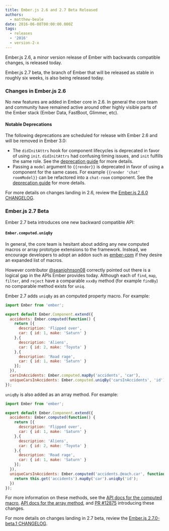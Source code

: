 ```yaml
---
title: Ember.js 2.6 and 2.7 Beta Released
authors:
  - matthew-beale
date: 2016-06-08T00:00:00.000Z
tags:
  - releases
  - '2016'
  - version-2-x
---
```



Ember.js 2.6, a minor version release of Ember with backwards compatible
changes, is released today.

Ember.js 2.7 beta, the branch of Ember that will be released as stable in
roughly six weeks, is also being released today.

### Changes in Ember.js 2.6

No new features are added in Ember core in 2.6. In general the core team and
community have remained active around other highly visible parts of the Ember
stack (Ember Data, FastBoot, Glimmer, etc).

#### Notable Deprecations

The following deprecations are scheduled for release with Ember 2.6 and will be
removed in Ember 3.0:

* The `didInitAttrs` hook for component lifecycles is deprecated in favor of
  using `init`. `didInitAttrs` had confusing timing
  issues, and `init` fulfills the same role. See the [deprecation guide](http://emberjs.com/deprecations/v2.x/#toc_ember-component-didinitattrs) for more details.
* Passing a `model` argument to `{{render}}` is deprecated in favor of using
  a component for the same cases. For example `{{render 'chat' roomModel}}`
  can be refactored into a `chat-room` component.
  See the [deprecation guide](http://emberjs.com/deprecations/v2.x/#toc_model-param-in-code-render-code-helper) for more details.

For more details on changes landing in 2.6, review the
[Ember.js 2.6.0 CHANGELOG](https://github.com/emberjs/ember.js/blob/v2.6.0/CHANGELOG.md).

### Ember.js 2.7 Beta

Ember 2.7 beta introduces one new backward compatible API:

#### `Ember.computed.uniqBy`

In general, the core team is hesitant about adding any new computed macros
or array prototype extensions to the framework. Instead, we encourage developers
to adopt an addon such as [ember-cpm](https://github.com/cibernox/ember-cpm)
if they desire an expanded list of macros.

However contributor [@seanjohnson08](https://github.com/seanjohnson08) correctly pointed out there is a logical
gap in the APIs Ember provides today. Although each of `find`, `map`, `filter`,
and `reject` have a comparable `xxxBy` method (for example `findBy`) no
comparable method exists for `uniq`.

Ember 2.7 adds `uniqBy` as an computed property macro. For example:

```javascript
import Ember from 'ember';

export default Ember.Component.extend({
  accidents: Ember.computed(function() {
    return [{
      description: 'Flipped over',
      car: { id: 1, make: 'Saturn' }
    },{
      description: 'Aliens',
      car: { id: 2, make: 'Toyota' }
    },{
      description: 'Road rage',
      car: { id: 1, make: 'Saturn' }
    }];
  }),
  carsInAccidents: Ember.computed.mapBy('accidents', 'car'), 
  uniqueCarsInAccidents: Ember.computed.uniqBy('carsInAccidents', 'id')
});
```

`uniqBy` is also added as an array method. For example:

```javascript
import Ember from 'ember';

export default Ember.Component.extend({
  accidents: Ember.computed(function() {
    return [{
      description: 'Flipped over',
      car: { id: 1, make: 'Saturn' }
    },{
      description: 'Aliens',
      car: { id: 2, make: 'Toyota' }
    },{
      description: 'Road rage',
      car: { id: 1, make: 'Saturn' }
    }];
  }),
  uniqueCarsInAccidents: Ember.computed('accidents.@each.car', function() {
    return this.get('accidents').mapBy('car').uniqBy('id');
  })
});
```

For more information on these methods, see the [API docs for the
computed macro](http://emberjs.com/api/classes/Ember.computed.html#method_uniqBy), [API docs for the array method](http://emberjs.com/api/classes/Ember.Array.html#method_uniqBy), and [PR #12875](https://github.com/emberjs/ember.js/pull/12875)
introducing these changes.

For more details on changes landing in 2.7 beta, review the
[Ember.js 2.7.0-beta.1 CHANGELOG](https://github.com/emberjs/ember.js/blob/v2.7.0-beta.1/CHANGELOG.md).
